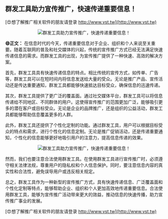 ## **群发工具助力宣传推广，快速传递重要信息！**

[😍想了解推广相关软件的朋友请登录 http://www.vst.tw](http://www.vst.tw)

 <center><img src="https://vst.tw/MP4/tuiguang/png/7.png" alt="群发工具助力宣传推广，快速传递重要信息！"></center>

**😄正文：**
在信息时代的今天，传递重要信息对于企业、组织和个人来说至关重要。随着互联网的普及和社交媒体的兴起，传统的宣传推广方式已经无法满足快速传递信息的需求。而群发工具的出现，为宣传推广提供了一种快速、高效的解决方案。

首先，群发工具具有快速传递信息的特点。相比传统的宣传方式，如传单、广告等，群发工具可以在短时间内将信息发送给大量的受众。无论是推广产品、宣传活动还是传达重要通知，群发工具都能够快速抵达目标受众，确保信息的迅速传递。

其次，群发工具提供了更广泛的覆盖面。通过社交媒体平台，群发工具可以将信息传递给不同地区、不同群体的用户。这使得宣传推广的范围更加广泛，能够吸引更多的潜在客户或目标受众。无论是企业的品牌推广，还是组织的公益活动，群发工具都能够帮助信息覆盖更多的人群。

此外，群发工具还提供了个性化定制的功能。通过群发工具，用户可以根据目标受众的特点和需求，进行个性化的信息定制。无论是推广促销活动，还是传递重要通知，个性化的信息能够更好地吸引用户的注意力，提高信息传递的效果。

 <center><img src="https://vst.tw/MP4/tuiguang/png/6.png" alt="群发工具助力宣传推广，快速传递重要信息！"></center>

然而，我们也要注意合法使用群发工具。在使用群发工具进行宣传推广时，必须遵守相关法律法规，尊重用户的隐私权和个人信息保护。同时，要注意信息内容的真实性和合法性，避免误导用户或违反相关规定。

总之，群发工具作为一种新型的宣传推广方式，具有快速传递信息、广泛覆盖面和个性化定制等特点，能够帮助企业、组织和个人更加高效地传递重要信息。合法使用群发工具，能够为宣传推广活动带来更大的效益，推动信息的快速传播，助力宣传推广事业的发展。

[😍想了解推广相关软件的朋友请登录 http://www.vst.tw](http://www.vst.tw)



